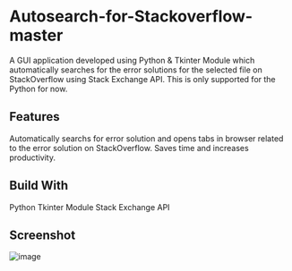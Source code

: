 # Autosearch-for-Stackoverflow-master
A GUI application developed using Python & Tkinter Module which automatically searches for the error solutions for the selected file on StackOverflow using Stack Exchange API. This is only supported for the Python for now.

## Features
Automatically searchs for error solution and opens tabs in browser related to the error solution on StackOverflow.
Saves time and increases productivity.

## Build With
Python
Tkinter Module
Stack Exchange API

## Screenshot

![image](https://user-images.githubusercontent.com/102535438/175471427-fa9a6a5c-55dc-4f23-93e7-80c9c8718d80.png)
